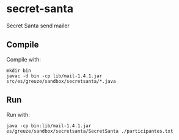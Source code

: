 # secret-santa
Secret Santa send mailer

## Compile
Compile with:
```
mkdir bin
javac -d bin -cp lib/mail-1.4.1.jar src/es/greuze/sandbox/secretsanta/*.java
```

## Run
Run with:
```
java -cp bin:lib/mail-1.4.1.jar es/greuze/sandbox/secretsanta/SecretSanta ./participantes.txt
```
